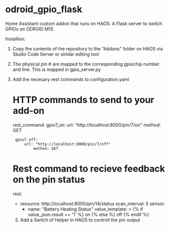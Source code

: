 # odroid_gpio_flask
Home Assistant custom addon that runs on HAOS: A Flask server to switch GPIOs on ODROID M1S

Installion:
1) Copy the contents of the repository to the "Addons" folder on HAOS via Studio Code Server or similar editing tool
2) The physical pin # are mapped to the corresponding gpiochip number and line. This is mapped in  gpio_server.py
4) Add the necesary rest commands to configuration.yaml
   
	# HTTP commands to send to your add-on
	rest_command:
                gpio7_on:
		        url: "http://localhost:8000/pin/7/on"
			method: GET
	
		gpio7_off:
		   	url: "http://localhost:8000/pin/7/off"
		    	method: GET
	# Rest command to recieve feedback on the pin status
	rest:
	  - resource: http://localhost:8000/pin/14/status
	    scan_interval: 5
	    sensor:
	      - name: "Battery Heating Status"
	        value_template: >
	          {% if value_json.result == '1' %}
	            on
	          {% else %}
	            off
	          {% endif %}
   5) Add a Switch of Helper in HAOS to controll the pin output

